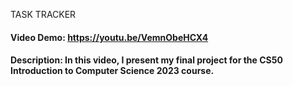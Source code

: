 TASK TRACKER
#### Video Demo:  https://youtu.be/VemnObeHCX4
#### Description: In this video, I present my final project for the CS50 Introduction to Computer Science 2023 course.
